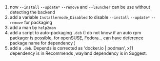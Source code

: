 1. now `--install` `--update*` `--remove` and `--launcher` can be use without detecting the backend
2. add a variable `Installermode_Disabled` to disable `--install` `--update*` `--remove` for packaging
3. add a man by `help2man`
4. add a script to auto-packaging `.deb` (I do not know if an auto rpm packager is possible, for openSUSE, Fedora... can have deference package name for dependency )
5. add a `.deb`. Depends is corrected as 'docker.io | podman', x11 dependency is in Recommends ,wayland dependency is in Suggest. 
